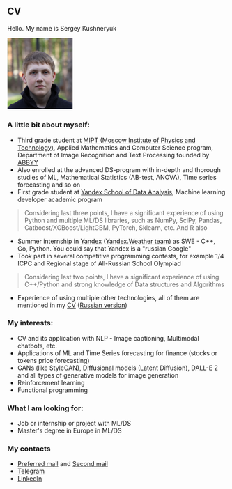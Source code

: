 ## CV
Hello. My name is Sergey Kushneryuk

<img src="./images/me.jpg " alt="drawing" width="150"/>

### A little bit about myself:
 * Third grade student at [MIPT (Moscow Institute of Physics and Technology)](https://mipt.ru/english/), Applied Mathematics and Computer Science program, Department of Image Recognition and Text Processing founded by [ABBYY](https://abbyy.com/)
 * Also enrolled at the advanced DS-program with in-depth and thorough studies of ML, Mathematical Statistics (AB-test, ANOVA), Time series forecasting and so on
 * First grade student at [Yandex School of Data Analysis](https://yandexdataschool.com/), Machine learning developer academic program 

 > Considering last three points, I have a significant experience of using Python and multiple ML/DS libraries, such as NumPy, SciPy, Pandas, Catboost/XGBoost/LightGBM, PyTorch, Sklearn, etc. And R also

 * Summer internship in [Yandex](https://yandex.ru/) ([Yandex.Weather team](https://yandex.com/pogoda/meteum)) as SWE - C++, Go, Python. You could say that Yandex is a "russian Google"
 * Took part in several competitive programming contests, for example 1/4 ICPC and Regional stage of All-Russian School Olympiad
 > Considering last two points, I have a significant experience of using C++/Python and strong knowledge of Data structures and Algorithms
 * Experience of using multiple other technologies, all of them are mentioned in my [CV](./CV_English.pdf) ([Russian version](./CV_Russian.pdf))

### My interests:
 * CV and its application with NLP - Image captioning, Multimodal chatbots, etc.
 * Applications of ML and Time Series forecasting for finance (stocks or tokens price forecasting)
 * GANs (like StyleGAN), Diffusional models (Latent Diffusion), DALL-E 2 and all types of generative models for image generation
 * Reinforcement learning
 * Functional programming

### What I am looking for:
 * Job or internship or project with ML/DS
 * Master's degree in Europe in ML/DS

### My contacts
 * [Preferred mail](mailto:skushneryuk@gmail.com) and [Second mail](mailto:kushneriuk.ss@phystech.edu)
 * [Telegram](https://t.me/skushneryuk)
 * [LinkedIn](https://www.linkedin.com/in/skushneryuk/?locale=en_US)
